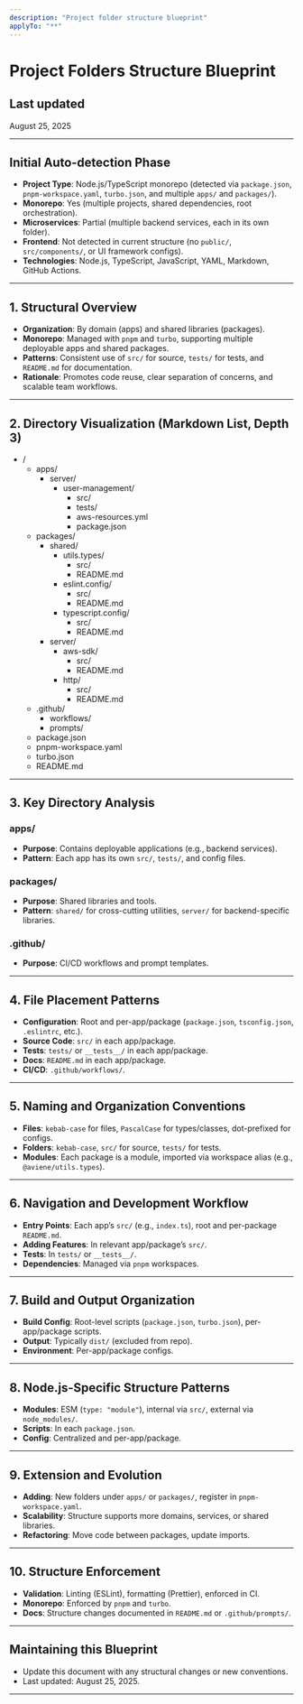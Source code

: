 ```yaml
---
description: "Project folder structure blueprint"
applyTo: "**"
---
```


# Project Folders Structure Blueprint

## Last updated

August 25, 2025

---

## Initial Auto-detection Phase

- **Project Type**: Node.js/TypeScript monorepo (detected via `package.json`, `pnpm-workspace.yaml`, `turbo.json`, and multiple `apps/` and `packages/`).
- **Monorepo**: Yes (multiple projects, shared dependencies, root orchestration).
- **Microservices**: Partial (multiple backend services, each in its own folder).
- **Frontend**: Not detected in current structure (no `public/`, `src/components/`, or UI framework configs).
- **Technologies**: Node.js, TypeScript, JavaScript, YAML, Markdown, GitHub Actions.

---

## 1. Structural Overview

- **Organization**: By domain (apps) and shared libraries (packages).
- **Monorepo**: Managed with `pnpm` and `turbo`, supporting multiple deployable apps and shared packages.
- **Patterns**: Consistent use of `src/` for source, `tests/` for tests, and `README.md` for documentation.
- **Rationale**: Promotes code reuse, clear separation of concerns, and scalable team workflows.

---

## 2. Directory Visualization (Markdown List, Depth 3)

- /
  - apps/
    - server/
      - user-management/
        - src/
        - tests/
        - aws-resources.yml
        - package.json
  - packages/
    - shared/
      - utils.types/
        - src/
        - README.md
      - eslint.config/
        - src/
        - README.md
      - typescript.config/
        - src/
        - README.md
    - server/
      - aws-sdk/
        - src/
        - README.md
      - http/
        - src/
        - README.md
  - .github/
    - workflows/
    - prompts/
  - package.json
  - pnpm-workspace.yaml
  - turbo.json
  - README.md

---

## 3. Key Directory Analysis

### apps/

- **Purpose**: Contains deployable applications (e.g., backend services).
- **Pattern**: Each app has its own `src/`, `tests/`, and config files.

### packages/

- **Purpose**: Shared libraries and tools.
- **Pattern**: `shared/` for cross-cutting utilities, `server/` for backend-specific libraries.

### .github/

- **Purpose**: CI/CD workflows and prompt templates.

---

## 4. File Placement Patterns

- **Configuration**: Root and per-app/package (`package.json`, `tsconfig.json`, `.eslintrc`, etc.).
- **Source Code**: `src/` in each app/package.
- **Tests**: `tests/` or `__tests__/` in each app/package.
- **Docs**: `README.md` in each app/package.
- **CI/CD**: `.github/workflows/`.

---

## 5. Naming and Organization Conventions

- **Files**: `kebab-case` for files, `PascalCase` for types/classes, dot-prefixed for configs.
- **Folders**: `kebab-case`, `src/` for source, `tests/` for tests.
- **Modules**: Each package is a module, imported via workspace alias (e.g., `@aviene/utils.types`).

---

## 6. Navigation and Development Workflow

- **Entry Points**: Each app’s `src/` (e.g., `index.ts`), root and per-package `README.md`.
- **Adding Features**: In relevant app/package’s `src/`.
- **Tests**: In `tests/` or `__tests__/`.
- **Dependencies**: Managed via `pnpm` workspaces.

---

## 7. Build and Output Organization

- **Build Config**: Root-level scripts (`package.json`, `turbo.json`), per-app/package scripts.
- **Output**: Typically `dist/` (excluded from repo).
- **Environment**: Per-app/package configs.

---

## 8. Node.js-Specific Structure Patterns

- **Modules**: ESM (`type: "module"`), internal via `src/`, external via `node_modules/`.
- **Scripts**: In each `package.json`.
- **Config**: Centralized and per-app/package.

---

## 9. Extension and Evolution

- **Adding**: New folders under `apps/` or `packages/`, register in `pnpm-workspace.yaml`.
- **Scalability**: Structure supports more domains, services, or shared libraries.
- **Refactoring**: Move code between packages, update imports.

---

## 10. Structure Enforcement

- **Validation**: Linting (ESLint), formatting (Prettier), enforced in CI.
- **Monorepo**: Enforced by `pnpm` and `turbo`.
- **Docs**: Structure changes documented in `README.md` or `.github/prompts/`.

---

## Maintaining this Blueprint

- Update this document with any structural changes or new conventions.
- Last updated: August 25, 2025.

---
